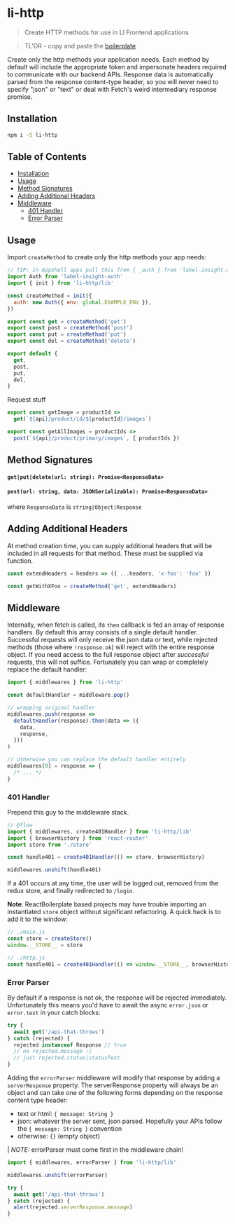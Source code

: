 # li-http

> Create HTTP methods for use in LI Frontend applications

> TL'DR - copy and paste the [boilerplate](./etc/boilerplate.js)

Create only the http methods your application needs.
Each method by default will include the appropriate token and impersonate
headers required to communicate with our backend APIs. Response data is
automatically parsed from the response content-type header, so you will never
need to specify "json" or "text" or deal with Fetch's weird intermediary
response promise.

## Installation

```sh
npm i -S li-http
```

## Table of Contents

* [Installation](#installation)
* [Usage](#usage)
* [Method Signatures](#method-signatures)
* [Adding Additional Headers](#adding-additional-headers)
* [Middleware](#middleware)
  * [401 Handler](#401-handler)
  * [Error Parser](#error-parser)

## Usage

Import `createMethod` to create only the http methods your app
needs:

```js
// TIP: in AppShell apps pull this from { _auth } from 'label-insight-app-shell'
import Auth from 'label-insight-auth'
import { init } from 'li-http/lib'

const createMethod = init({
  auth: new Auth({ env: global.EXAMPLE_ENV }),
})

export const get = createMethod('get')
export const post = createMethod('post')
export const put = createMethod('put')
export const del = createMethod('delete')

export default {
  get,
  post,
  put,
  del,
}
```

Request stuff

```js
export const getImage = productId =>
  get(`${api}/product/id/${productId}/images`)

export const getAllImages = productIds =>
  post(`${api}/product/primary/images`, { productIds })
```

## Method Signatures

#### `get|put|delete(url: string): Promise<ResponseData>`

#### `post(url: string, data: JSONSerializable): Promise<ResponseData>`

where `ResponseData` is `string|Object|Response`

## Adding Additional Headers

At method creation time, you can supply additional headers that will be
included in all requests for that method. These must be supplied
via function.

```js
const extendHeaders = headers => ({ ...headers, 'x-foo': 'foo' })

const getWithXFoo = createMethod('get', extendHeaders)
```

## Middleware

Internally, when fetch is called, its `then` callback is fed
an array of response handlers. By default this array consists of
a single default handler. Successful requests will only receive the json
data or text, while rejected methods (those where `!response.ok`) will
reject with the entire response object.
If you need access to the full response object after _successful_ requests,
this will not suffice. Fortunately you can wrap or completely replace the
default handler:

```js
import { middlewares } from 'li-http'

const defaultHandler = middleware.pop()

// wrapping original handler
middlewares.push(response =>
  defaultHandler(response).then(data => ({
    data,
    response,
  }))
)

// otherwise you can replace the default handler entirely
middlewares[0] = response => {
  /* ... */
}
```

### 401 Handler

Prepend this guy to the middleware stack.

```js
// @flow
import { middlewares, create401Handler } from 'li-http/lib'
import { browserHistory } from 'react-router'
import store from './store'

const handle401 = create401Handler(() => store, browserHistory)

middlewares.unshift(handle401)
```

If a 401 occurs at any time, the user will be logged out, removed from the
redux store, and finally redirected to `/login`.

**Note**: ReactBoilerplate based projects may have trouble importing an
instantiated `store` object without significant refactoring. A quick hack
is to add it to the window:

```js
// ./main.js
const store = createStore()
window.__STORE__ = store

// ./http.js
const handle401 = create401Handler(() => window.__STORE__, browserHistory)
```

### Error Parser

By default if a response is not ok, the response will be rejected immediately.
Unfortunately this means you'd have to await the async `error.json` or `error.text`
in your catch blocks:

```js
try {
  await get('/api-that-throws')
} catch (rejected) {
  rejected instanceof Response // true
  // no rejected.message :(
  // just rejected.status|statusText
}
```

Adding the `errorParser` middleware will modify that response by adding
a `serverResponse` property. The serverResponse property will always be an object
and can take one of the following forms depending on the response content type header:

* text or html: `{ message: String }`
* json: whatever the server sent, json parsed. Hopefully your APIs follow the `{ message: String }` convention
* otherwise: `{}` (empty object)

| _NOTE:_ errorParser must come first in the middleware chain!

```js
import { middlewares, errorParser } from 'li-http/lib'

middlewares.unshift(errorParser)

try {
  await get('/api-that-throws')
} catch (rejected) {
  alert(rejected.serverResponse.message)
}
```
